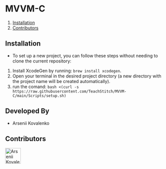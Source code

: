 # MVVM-C

1. [Installation](#installation)
2. [Contributors](#contributors)

## Installation
* To set up a new project, you can follow these steps without needing to clone the current repository: 
1. Install XcodeGen by running: `brew install xcodegen`.
2. Open your terminal in the desired project directory (a new directory with the project name will be created automatically).
3. run the comand: ```bash <(curl -s https://raw.githubusercontent.com/TeachStitch/MVVM-C/main/Scripts/setup.sh)```

Developed By
------------

* Arsenii Kovalenko

## Contributors

[//]: contributor-faces

<a href="https://github.com/TeachStitch"><img src="https://github.com/TeachStitch.png" title="Arsenii Kovalenko" width="50" height="50"></a>

[//]: contributor-faces

